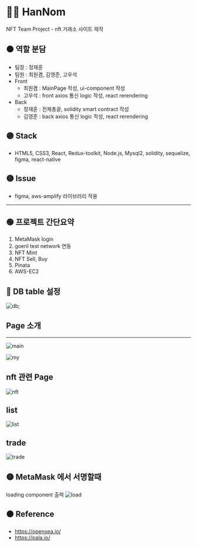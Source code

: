 # 👨‍🔧 HanNom

NFT Team Project - nft 거래소 사이트 제작

## 🟤 역할 분담

- 팀장 : 정재훈
- 팀원 : 최원겸, 김영준, 고우석
- Front
  - 최원겸 : MainPage 작성, ui-component 작성
  - 고우석 : front axios 통신 logic 작성, react rerendering
- Back
  - 정재훈 : 전체총괄, solidity smart contract 작성
  - 김영준 : back axios 통신 logic 작성, react rerendering

## 🟣 Stack

- HTML5, CSS3, React, Redux-toolkit, Node.js, Mysql2, solidity, sequelize, figma, react-native

## 🟡 Issue

- figma, aws-amplify 라이브러리 적용

---
## 🟢 프로젝트 간단요약

1. MetaMask login
2. goeril test network 연동
3. NFT Mint
4. NFT Sell, Buy
5. Pinata
6. AWS-EC2

## 🔵 DB table 설정

![db](./readMeImg/db.png);

## Page 소개

---

![main](./readMeImg/main.png)

![my](./readMeImg/my.png)

## nft 관련 Page

![nft](./readMeImg/nft.png)

## list

![list](./readMeImg/list.png)

## trade

![trade](./readMeImg/trade.png)

## 🟡 MetaMask 에서 서명할때

loading component 출력
![load](./readMeImg/load.png)



## 🟠 Reference

- https://opensea.io/
- https://pala.io/
